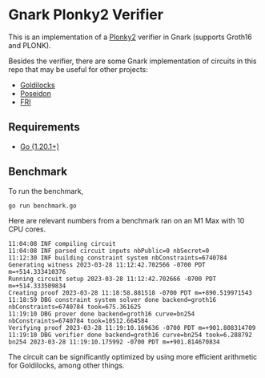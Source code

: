 # Gnark Plonky2 Verifier

This is an implementation of a [Plonky2](https://github.com/mir-protocol/plonky2) verifier in Gnark (supports Groth16 and PLONK).

Besides the verifier, there are some Gnark implementation of circuits in this repo that may be useful for other projects:

- [Goldilocks](https://github.com/succinctlabs/gnark-plonky2-verifier/blob/main/field/field.go)
- [Poseidon](https://github.com/succinctlabs/gnark-plonky2-verifier/blob/main/poseidon/poseidon.go)
- [FRI](https://github.com/succinctlabs/gnark-plonky2-verifier/blob/main/plonky2_verifier/fri.go)

## Requirements

- [Go (1.20.1+)](https://go.dev/doc/install)

## Benchmark

To run the benchmark,
```
go run benchmark.go
```

Here are relevant numbers from a benchmark ran on an M1 Max with 10 CPU cores.

```
11:04:08 INF compiling circuit
11:04:08 INF parsed circuit inputs nbPublic=0 nbSecret=0
11:12:30 INF building constraint system nbConstraints=6740784
Generating witness 2023-03-28 11:12:42.702566 -0700 PDT m=+514.333410376
Running circuit setup 2023-03-28 11:12:42.702666 -0700 PDT m=+514.333509834
Creating proof 2023-03-28 11:18:58.881518 -0700 PDT m=+890.519971543
11:18:59 DBG constraint system solver done backend=groth16 nbConstraints=6740784 took=675.361625
11:19:10 DBG prover done backend=groth16 curve=bn254 nbConstraints=6740784 took=10512.664584
Verifying proof 2023-03-28 11:19:10.169636 -0700 PDT m=+901.808314709
11:19:10 DBG verifier done backend=groth16 curve=bn254 took=6.288792
bn254 2023-03-28 11:19:10.175992 -0700 PDT m=+901.814670834
```

The circuit can be significantly optimized by using more efficient arithmetic for Goldilocks, among other things.

